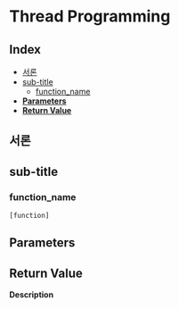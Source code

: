 <h1> Thread Programming </h1>

<h2> Index </h2>

- [서론](#서론)
- [sub-title](#sub-title)
	- [function\_name](#function_name)
- [**Parameters**](#parameters)
- [**Return Value**](#return-value)


## 서론




## sub-title
### function_name
	[function]
**Parameters**
- 

**Return Value**
- 

**Description**  

